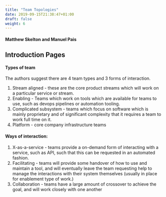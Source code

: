 ```yaml
---
title: "Team Topologies"
date: 2019-09-15T21:38:47+01:00
draft: false
weight: 6
---
```


#### Matthew Skelton and Manuel Pais

## Introduction Pages 

#### Types of team

The authors suggest there are 4 team types and 3 forms of interaction.

1. Stream aligned - these are the core product streams which will work on a particular service or stream.
2. Enabling - Teams which work on tools which are available for teams to use, such as devops pipelines or automation tooling.
3. Complicated subsystem - teams which focus on software which is mainly proprietary and of significant complexity that it requires a team to work full time on it.
4. Platform - core company infrastructure teams

#### Ways of interaction:
1. X-as-a-service - teams provide a on-demand form of interacting with a service, such as API, such that this can be requested in an automated fashion.
2. Facilitating - teams will provide some handover of how to use and maintain a tool, and will eventually leave the team requesting help to manage the interactions with their system themselves (usually in place for enablement type of work.)
3. Collaboration - teams have a large amount of crossover to achieve the goal, and will work closely with one another
